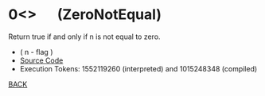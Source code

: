 # 0&lt;&gt; &emsp; (ZeroNotEqual)
Return true if and only if n is not equal to zero.
* ( n - flag )
* [Source Code](../words/core_ext/ZeroNotEqual.cs)
* Execution Tokens: 1552119260 (interpreted) and 1015248348 (compiled)


[BACK](builtins.md#ZeroNotEqual)
